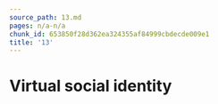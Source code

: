 ```yaml
---
source_path: 13.md
pages: n/a-n/a
chunk_id: 653850f28d362ea324355af84999cbdecde009e1
title: '13'
---
```

# Virtual social identity
